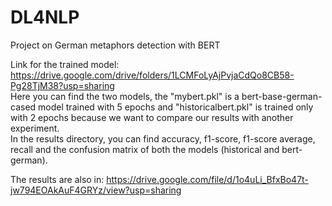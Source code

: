 # DL4NLP
Project on German metaphors detection with BERT  

Link for the trained model: https://drive.google.com/drive/folders/1LCMFoLyAjPvjaCdQo8CB58-Pg28TjM38?usp=sharing  
Here you can find the two models, the "mybert.pkl" is a bert-base-german-cased model trained with 5 epochs and "historicalbert.pkl" is trained only with 2 epochs because we want to compare our results with another experiment.  
In the results directory, you can find accuracy, f1-score, f1-score average, recall and the confusion matrix of both the models (historical and bert-german).  
  
The results are also in: https://drive.google.com/file/d/1o4uLi_BfxBo47t-jw794EOAkAuF4GRYz/view?usp=sharing
